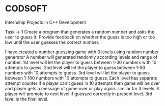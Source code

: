 # CODSOFT
Internship Projects in C++ Development 

Task -> 1 
Create a program that generates a random number and asks the
user to guess it. Provide feedback on whether the guess is too
high or too low until the user guesses the correct number.

I have created a number guessing game with 3 levels using random number generator 
A number will generated randomly according levels and range of number.
1st level will let the player to guess between 1-30 numbers with 10 attempts to guess.
2nd level will let the player to guess between 1-50 numbers with 10 attempts to guess.
3rd level will let the player to guess between 1-100 numbers with 10 attempts to guess.
Each level has separate attempt counter if a player can't guess in 10 attempts then game will be over and
player gets a message of game over or play again. similar for 3 levels.
A player will promote to next level if guessed correctly in present level. 3rd level is the final level.
